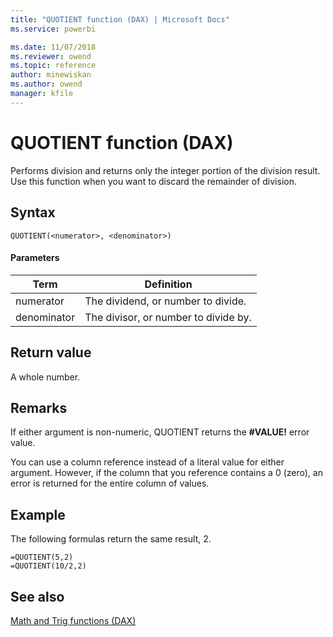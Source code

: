 ```yaml
---
title: "QUOTIENT function (DAX) | Microsoft Docs"
ms.service: powerbi 

ms.date: 11/07/2018
ms.reviewer: owend
ms.topic: reference
author: minewiskan
ms.author: owend
manager: kfile
---
```

# QUOTIENT function (DAX)
Performs division and returns only the integer portion of the division result. Use this function when you want to discard the remainder of division.  
  
## Syntax  
  
```dax
QUOTIENT(<numerator>, <denominator>)  
```
  
#### Parameters  
  
|Term|Definition|  
|--------|--------------|  
|numerator|The dividend, or number to divide.|  
|denominator|The divisor, or number to divide by.|  
  
## Return value  
A whole number.  
  
## Remarks  
If either argument is non-numeric, QUOTIENT returns the **#VALUE!** error value.  
  
You can use a column reference instead of a literal value for either argument. However, if the column that you reference contains a 0 (zero), an error is returned for the entire column of values.  
  
## Example  
The following formulas return the same result, 2.  
  
```dax
=QUOTIENT(5,2)  
=QUOTIENT(10/2,2)  
```
  
## See also  
[Math and Trig functions &#40;DAX&#41;](math-and-trig-functions-dax.md)  
  
